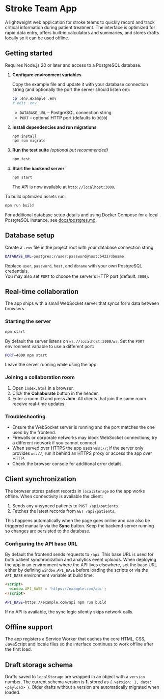 # Stroke Team App

A lightweight web application for stroke teams to quickly record and
track critical information during patient treatment. The interface is
optimized for rapid data entry, offers built‑in calculators and summaries,
and stores drafts locally so it can be used offline.

## Getting started

Requires Node.js 20 or later and access to a PostgreSQL database.

1. **Configure environment variables**

   Copy the example file and update it with your database connection string (and optionally the port the server should listen on):

   ```sh
   cp .env.example .env
   # edit .env
   ```

   - `DATABASE_URL` – PostgreSQL connection string
   - `PORT` – optional HTTP port (defaults to `3000`)

2. **Install dependencies and run migrations**

   ```sh
   npm install
   npm run migrate
   ```

3. **Run the test suite** *(optional but recommended)*

   ```sh
   npm test
   ```

4. **Start the backend server**

   ```sh
   npm start
   ```

   The API is now available at `http://localhost:3000`.

To build optimized assets run:

```sh
npm run build
```

For additional database setup details and using Docker Compose for a local PostgreSQL instance, see [docs/postgres.md](docs/postgres.md).

## Database setup

Create a `.env` file in the project root with your database connection string:

```sh
DATABASE_URL=postgres://user:password@host:5432/dbname
```

Replace `user`, `password`, `host`, and `dbname` with your own PostgreSQL credentials.  
You may also set `PORT` to choose the server's HTTP port (default: `3000`).

## Real-time collaboration

The app ships with a small WebSocket server that syncs form data between browsers.

### Starting the server

```sh
npm start
```

By default the server listens on `ws://localhost:3000/ws`. Set the `PORT` environment variable to use a different port:

```sh
PORT=4000 npm start
```

Leave the server running while using the app.

### Joining a collaboration room

1. Open `index.html` in a browser.
2. Click the **Collaborate** button in the header.
3. Enter a room ID and press **Join**. All clients that join the same room receive real-time updates.

### Troubleshooting

* Ensure the WebSocket server is running and the port matches the one used by the frontend.
* Firewalls or corporate networks may block WebSocket connections; try a different network if you cannot connect.
* When served over HTTPS the app uses `wss://`; if the server only provides `ws://`, run it behind an HTTPS proxy or access the app over HTTP.
* Check the browser console for additional error details.

## Client synchronization

The browser stores patient records in `localStorage` so the app works offline.
When connectivity is available the client:

1. Sends any unsynced patients to `POST /api/patients`.
2. Fetches the latest records from `GET /api/patients`.

This happens automatically when the page goes online and can also be triggered
manually via the **Sync** button. Keep the backend server running so changes
are persisted to the database.

### Configuring the API base URL

By default the frontend sends requests to `/api`. This base URL is used for
both patient synchronization and analytics event uploads. When deploying the
app in an environment where the API lives elsewhere, set the base URL either by
defining `window.API_BASE` before loading the scripts or via the `API_BASE`
environment variable at build time:

```html
<script>
  window.API_BASE = 'https://example.com/api';
</script>
```

```sh
API_BASE=https://example.com/api npm run build
```

If no API is available, the sync logic silently skips network calls.

## Offline support

The app registers a Service Worker that caches the core HTML, CSS, JavaScript
and locale files so the interface continues to work offline after the first
load.

## Draft storage schema

Drafts saved to `localStorage` are wrapped in an object with a `version`
number. The current schema version is **1**, stored as
`{ version: 1, data: <payload> }`. Older drafts without a version are
automatically migrated when loaded.
